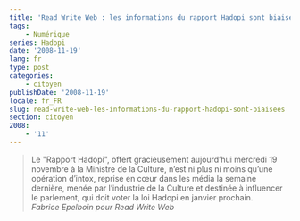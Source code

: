 ```yaml
---
title: 'Read Write Web : les informations du rapport Hadopi sont biaisées'
tags:
    - Numérique
series: Hadopi
date: '2008-11-19'
lang: fr
type: post
categories:
    - citoyen
publishDate: '2008-11-19'
locale: fr_FR
slug: read-write-web-les-informations-du-rapport-hadopi-sont-biaisees
section: citoyen
2008:
    - '11'
---
```


> Le "Rapport Hadopi", offert gracieusement aujourd’hui mercredi 19 novembre à la Ministre de la Culture, n’est ni plus ni moins qu’une opération d’intox, reprise en cœur dans les média la semaine dernière, menée par l’industrie de la Culture et destinée à influencer le parlement, qui doit voter la loi Hadopi en janvier prochain.  
>   <cite>Fabrice Epelboin pour Read Write Web</cite>
